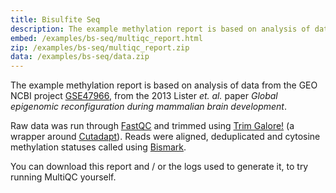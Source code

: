 ```yaml
---
title: Bisulfite Seq
description: The example methylation report is based on analysis of data from the GEO NCBI project GSE47966, from the 2013 Lister et. al. paper Global epigenomic reconfiguration during mammalian brain development.
embed: /examples/bs-seq/multiqc_report.html
zip: /examples/bs-seq/multiqc_report.zip
data: /examples/bs-seq/data.zip
---
```

The example methylation report is based on analysis of data from the GEO NCBI project [GSE47966](http://www.ncbi.nlm.nih.gov/geo/query/acc.cgi?acc=GSE47966), from the 2013 Lister *et. al.* paper *Global epigenomic reconfiguration during mammalian brain development*.

Raw data was run through [FastQC](http://www.bioinformatics.babraham.ac.uk/projects/fastqc/) and trimmed using [Trim Galore!](http://www.bioinformatics.babraham.ac.uk/projects/trim_galore/) (a wrapper around [Cutadapt](https://github.com/marcelm/cutadapt)). Reads were aligned, deduplicated and cytosine methylation statuses called using [Bismark](http://www.bioinformatics.babraham.ac.uk/projects/bismark/).

You can download this report and / or the logs used to generate it, to try running MultiQC yourself.
